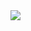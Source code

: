 <a href="https://www.npmjs.com/package/css-include">
    <img src="https://nodei.co/npm/css-include.png?mini=true">
</a>


